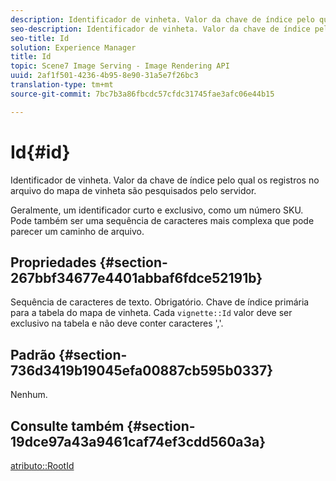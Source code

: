 ```yaml
---
description: Identificador de vinheta. Valor da chave de índice pelo qual os registros no arquivo do mapa de vinheta são pesquisados pelo servidor.
seo-description: Identificador de vinheta. Valor da chave de índice pelo qual os registros no arquivo do mapa de vinheta são pesquisados pelo servidor.
seo-title: Id
solution: Experience Manager
title: Id
topic: Scene7 Image Serving - Image Rendering API
uuid: 2af1f501-4236-4b95-8e90-31a5e7f26bc3
translation-type: tm+mt
source-git-commit: 7bc7b3a86fbcdc57cfdc31745fae3afc06e44b15

---
```



# Id{#id}

Identificador de vinheta. Valor da chave de índice pelo qual os registros no arquivo do mapa de vinheta são pesquisados pelo servidor.

Geralmente, um identificador curto e exclusivo, como um número SKU. Pode também ser uma sequência de caracteres mais complexa que pode parecer um caminho de arquivo.

## Propriedades {#section-267bbf34677e4401abbaf6fdce52191b}

Sequência de caracteres de texto. Obrigatório. Chave de índice primária para a tabela do mapa de vinheta. Cada `vignette::Id` valor deve ser exclusivo na tabela e não deve conter caracteres &#39;,&#39;.

## Padrão {#section-736d3419b19045efa00887cb595b0337}

Nenhum.

## Consulte também {#section-19dce97a43a9461caf74ef3cdd560a3a}

[atributo::RootId](../../../../../ir-api/material-cat/image-rendering-api-ref/c-ir-material-catalog/c-ir-attributes-reference/r-ir-rootid.md#reference-54b42b7125824be593378c1accb70d5a)
